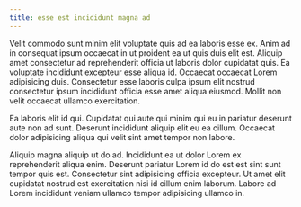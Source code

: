 ```yaml
---
title: esse est incididunt magna ad
---
```


Velit commodo sunt minim elit voluptate quis ad ea laboris esse ex. Anim ad in consequat ipsum occaecat in ut proident ea ut quis duis elit est. Aliquip amet consectetur ad reprehenderit officia ut laboris dolor cupidatat quis. Ea voluptate incididunt excepteur esse aliqua id. Occaecat occaecat Lorem adipisicing duis. Consectetur esse laboris culpa ipsum elit nostrud consectetur ipsum incididunt officia esse amet aliqua eiusmod. Mollit non velit occaecat ullamco exercitation.

Ea laboris elit id qui. Cupidatat qui aute qui minim qui eu in pariatur deserunt aute non ad sunt. Deserunt incididunt aliquip elit eu ea cillum. Occaecat dolor adipisicing aliqua qui velit sint amet tempor non labore.

Aliquip magna aliquip ut do ad. Incididunt ea ut dolor Lorem ex reprehenderit aliqua enim. Deserunt pariatur Lorem id do est est sint sunt tempor quis est. Consectetur sint adipisicing officia excepteur. Ut amet elit cupidatat nostrud est exercitation nisi id cillum enim laborum. Labore ad Lorem incididunt veniam ullamco tempor adipisicing ullamco in.